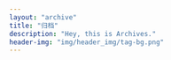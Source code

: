 ```yaml
---
layout: "archive"
title: "归档"
description: "Hey, this is Archives."
header-img: "img/header_img/tag-bg.png"
---
```

